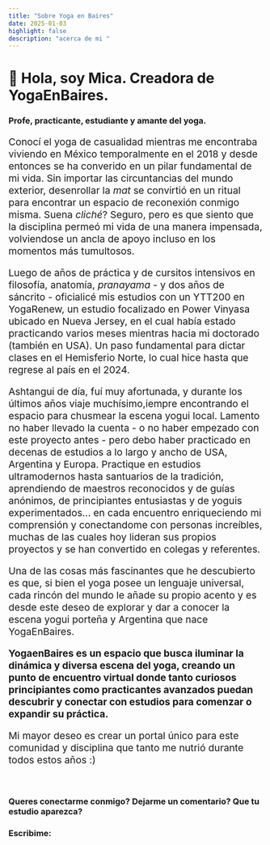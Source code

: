 ```yaml
---
title: "Sobre Yoga en Baires"
date: 2025-01-03
highlight: false
description: "acerca de mi "
---
```


# 👋 Hola, soy Mica. Creadora de YogaEnBaires. 
### Profe, practicante, estudiante y amante del yoga. 

<p style= font-size:1.2rem>Conocí el yoga de casualidad mientras me encontraba viviendo en México temporalmente en el 2018 y desde entonces se ha converido en un pilar fundamental de mi vida. Sin importar las circuntancias del mundo exterior, desenrollar la <i>mat</i> se convirtió en un ritual para encontrar un espacio de reconexión conmigo misma. Suena <i>cliché</i>? Seguro, pero es que siento que la disciplina permeó mi vida de una manera impensada, volviendose un ancla de apoyo incluso en los momentos más tumultosos.</p>

<p style= font-size:1.2rem>Luego de años de práctica y de cursitos intensivos en filosofía, anatomía, <i>pranayama</i> - y dos años de sáncrito - oficialicé mis estudios con un YTT200 en YogaRenew, un estudio focalizado en Power Vinyasa ubicado en Nueva Jersey, en el cual había estado practicando varios meses mientras hacia mi doctorado (también en USA). Un paso fundamental para dictar clases en el Hemisferio Norte, lo cual hice hasta que regrese al país en el 2024. </p>

<p style= font-size:1.2rem>Ashtangui de día, fuí muy afortunada, y durante los últimos años viaje muchísimo,iempre encontrando el espacio para chusmear la escena yogui local. Lamento no haber llevado la cuenta - o no haber empezado con este proyecto antes - pero debo haber practicado en decenas de estudios a lo largo y ancho de USA, Argentina y Europa. Practique en estudios ultramodernos hasta santuarios de la tradición, aprendiendo de maestros reconocidos y de guías anónimos, de principiantes entusiastas y de yoguis experimentados... en cada encuentro enriqueciendo mi comprensión y conectandome con personas increíbles, muchas de las cuales hoy lideran sus propios proyectos y se han convertido en colegas y referentes.</p>

<p style= font-size:1.2rem>Una de las cosas más fascinantes que he descubierto es que, si bien el yoga posee un lenguaje universal, cada rincón del mundo le añade su propio acento y es desde este deseo de explorar y dar a conocer la escena yogui porteña y Argentina que nace YogaEnBaires. </p>

<p style= font-size:1.2rem><b>YogaenBaires es un espacio que busca iluminar la dinámica y diversa escena del yoga, creando un punto de encuentro virtual donde tanto curiosos principiantes como practicantes avanzados puedan descubrir y conectar con estudios para comenzar o expandir su práctica.</b></p>

<p style= font-size:1.2rem>Mi mayor deseo es crear un portal único para este comunidad y disciplina que tanto me nutrió durante todos estos años :) </p>

<br>

### Queres conectarme conmigo? Dejarme un comentario? Que tu estudio aparezca? 
### Escribime: